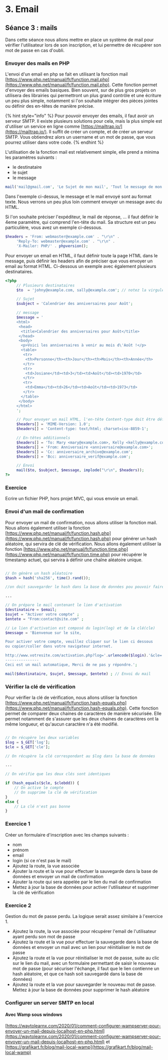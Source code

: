 # 3. Email

## Séance 3 : mails

Dans cette séance nous allons mettre en place un système de mail pour vérifier l'utilisateur lors de son inscription, et lui permettre de récupérer son mot de passe en cas d'oubli.

### Envoyer des mails en PHP

L'envoi d'un email en php se fait en utilisant la fonction mail [https://www.php.net/manual/fr/function.mail.php](https://www.php.net/manual/fr/function.mail.php). Cette fonction permet d'envoyer des emails basiques. Bien souvent, sur de plus gros projets on utilisera des librairies qui permettront un plus grand contrôle et une écriture un peu plus simple, notamment si l'on souhaite intégrer des pièces jointes ou définir des en-têtes de manière précise.

{% hint style="info" %}
Pour pouvoir envoyer des emails, il faut avoir un serveur SMTP. Il existe plusieurs solutions pour cela, mais la plus simple est d'utiliser un service en ligne comme [https://mailtrap.io/](https://mailtrap.io/). Il suffit de créer un compte, et de créer un serveur SMTP. Vous obtiendrez alors un username et un mot de passe, que vous pourrez utiliser dans votre code.
{% endhint %}

L'utilisation de la fonction mail est relativement simple, elle prend a minima les paramètres suivants :

* le destinataire
* le sujet
* le message

```php
mail('mail@gmail.com', 'Le Sujet de mon mail', 'Tout le message de mon mail');
```

Dans l'exemple ci-dessus, le message et le mail envoyé sont au format texte. Nous verrons un peu plus loin comment envoyer un message avec du HTML.

Si l'on souhaite préciser l'expéditeur, le mail de réponse, ... il faut définir le 4eme paramètre, qui comprend l'en-tête du mail. Sa structure est un peu particulière, vous avez un exemple ci-dessous.

```php
$headers = 'From: webmaster@example.com' . "\r\n" .
     'Reply-To: webmaster@example.com' . "\r\n" .
     'X-Mailer: PHP/' . phpversion();
```

Pour envoyer un email en HTML, il faut définir toute la page HTML dans le message, puis définir les headers afin de préciser que vous envoyer un email au format HTML. Ci-dessous un exemple avec également plusieurs destinataires.

```php
<?php
     // Plusieurs destinataires
     $to  = 'johny@example.com, sally@example.com'; // notez la virgule

     // Sujet
     $subject = 'Calendrier des anniversaires pour Août';

     // message
     $message = '
     <html>
      <head>
       <title>Calendrier des anniversaires pour Août</title>
      </head>
      <body>
       <p>Voici les anniversaires à venir au mois d\'Août !</p>
       <table>
        <tr>
         <th>Personne</th><th>Jour</th><th>Mois</th><th>Année</th>
        </tr>
        <tr>
         <td>Josiane</td><td>3</td><td>Août</td><td>1970</td>
        </tr>
        <tr>
         <td>Emma</td><td>26</td><td>Août</td><td>1973</td>
        </tr>
       </table>
      </body>
     </html>
     ';

     // Pour envoyer un mail HTML, l'en-tête Content-type doit être défini
     $headers[] = 'MIME-Version: 1.0';
     $headers[] = 'Content-type: text/html; charset=iso-8859-1';

     // En-têtes additionnels
     $headers[] = 'To: Mary <mary@example.com>, Kelly <kelly@example.com>';
     $headers[] = 'From: Anniversaire <anniversaire@example.com>';
     $headers[] = 'Cc: anniversaire_archive@example.com';
     $headers[] = 'Bcc: anniversaire_verif@example.com';

     // Envoi
     mail($to, $subject, $message, implode("\r\n", $headers));
?>
```

### Exercice

Ecrire un fichier PHP, hors projet MVC, qui vous envoie un email.

### Envoi d'un mail de confirmation

Pour envoyer un mail de confirmation, nous allons utiliser la fonction mail. Nous allons également utiliser la fonction [https://www.php.net/manual/fr/function.hash.php](https://www.php.net/manual/fr/function.hash.php) pour générer un hash aléatoire, qui servira de clé de vérification. Nous allons également utiliser la fonction [https://www.php.net/manual/fr/function.time.php](https://www.php.net/manual/fr/function.time.php) pour récupérer le timestamp actuel, qui servira à définir une chaîne aléatoire unique.

```php

// On génère un hash aléatoire
$hash = hash('sha256', time().rand());

//on doit sauvegarder le hash dans la base de données pou pouvoir faire la vérification

...

// On prépare le mail contenant le lien d'activation
$destinataire = $email;
$sujet = "Activer votre compte" ;
$entete = "From:contact@site.com" ;

// Le lien d'activation est composé du login(log) et de la clé(cle)
$message = 'Bienvenue sur le site,

Pour activer votre compte, veuillez cliquer sur le lien ci dessous
ou copier/coller dans votre navigateur internet.

http://www.votresite.com/activation.php?log='.urlencode($login).'&cle='.urlencode($hash).'
---------------
Ceci est un mail automatique, Merci de ne pas y répondre.';

mail($destinataire, $sujet, $message, $entete) ; // Envoi du mail
```

### Vérifier la clé de vérification

Pour vérifier la clé de vérification, nous allons utiliser la fonction [https://www.php.net/manual/fr/function.hash-equals.php](https://www.php.net/manual/fr/function.hash-equals.php). Cette fonction permet de comparer deux chaines de caractères de manière sécurisée. Elle permet notamment de s'assurer que les deux chaines de caractères ont la même longueur, et qu'aucun caractère n'a été modifié.

```php

// On récupère les deux variables
$log = $_GET['log'];
$cle = $_GET['cle'];

// On récupère la clé correspondant au $log dans la base de données

...

// On vérifie que les deux clés sont identiques

if (hash_equals($cle, $clebdd)) {
    // On active le compte
    // On supprime la clé de vérification
}
else {
    // La clé n'est pas bonne
}
```

### Exercice 1

Créer un formulaire d'inscription avec les champs suivants :

* nom
* prénom
* email
* login (si ce n'est pas le mail)
* Ajoutez la route, la vue associée
* Ajouter la route et la vue pour effectuer la sauvegarde dans la base de données et envoyer un mail de confirmation
* Ajouter la route qui sera appelée par le lien du mail de confirmation
* Mettez à jour la base de données pour activer l'utilisateur et supprimer la clé de vérification

### Exercice 2

Gestion du mot de passe perdu. La logique serait assez similaire à l'exercice 1.

* Ajoutez la route, la vue associée pour récupérer l'email de l'utilisateur ayant perdu son mot de passe
* Ajoutez la route et la vue pour effectuer la sauvegarde dans la base de données et envoyer un mail avec un lien pour réinitialiser le mot de passe
* Ajoutez la route et la vue pour réinitialiser le mot de passe, suite au clic sur le lien du mail, avec un formulaire permettant de saisir le nouveau mot de passe (pour sécuriser l'échange, il faut que le lien contienne un hash aléatoire, et que ce hash soit sauvegardé dans la base de données)
* Ajoutez la route et la vue pour sauvegarder le nouveau mot de passe. Mettez à jour la base de données pour supprimer le hash aléatoire

### Configurer un server SMTP en local

#### Avec Wamp sous windows

[https://waytolearnx.com/2020/01/comment-configurer-wampserver-pour-envoyer-un-mail-depuis-localhost-en-php.html](https://waytolearnx.com/2020/01/comment-configurer-wampserver-pour-envoyer-un-mail-depuis-localhost-en-php.html) et [https://grafikart.fr/blog/mail-local-wamp](https://grafikart.fr/blog/mail-local-wamp)
